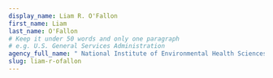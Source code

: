 ```yaml
---
display_name: Liam R. O'Fallon
first_name: Liam
last_name: O'Fallon
# Keep it under 50 words and only one paragraph
# e.g. U.S. General Services Administration
agency_full_name: " National Institute of Environmental Health Sciences"
slug: liam-r-ofallon
---
```

